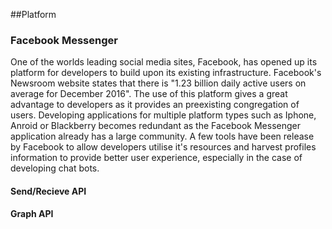 ##Platform 

### Facebook Messenger

One of the worlds leading social media sites, Facebook, has opened up its platform for developers to build upon its existing infrastructure. Facebook's Newsroom website states that there is "1.23 billion daily active users on average for December 2016". The use of this platform gives a great advantage to developers as it provides an preexisting congregation of users. Developing applications for multiple platform types such as Iphone, Anroid or Blackberry becomes redundant as the Facebook Messenger application already has a large community. A few tools have been release by Facebook to allow developers utilise it's resources and harvest profiles information to provide better user experience, especially in the case of developing chat bots.

#### Send/Recieve API

#### Graph API
